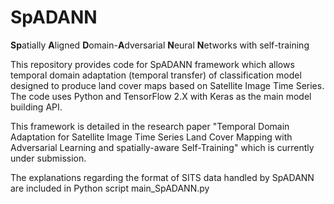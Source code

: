 # SpADANN

**Sp**atially **A**ligned **D**omain-**A**dversarial **N**eural **N**etworks with self-training

This repository provides code for SpADANN framework which allows temporal domain adaptation (temporal transfer) of classification model designed to produce land cover maps based on Satellite Image Time Series. The code uses Python and TensorFlow 2.X with Keras as the main model building API.

This framework is detailed in the research paper "Temporal Domain Adaptation for Satellite Image Time Series Land Cover Mapping with Adversarial Learning and spatially-aware Self-Training" which is currently under submission.

The explanations regarding the format of SITS data handled by SpADANN are included in Python script main_SpADANN.py
